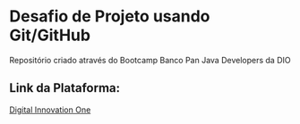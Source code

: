 # Desafio de Projeto usando Git/GitHub
Repositório criado através do Bootcamp Banco Pan Java Developers da DIO

## Link da Plataforma:
[Digital Innovation One](https://www.dio.me)
